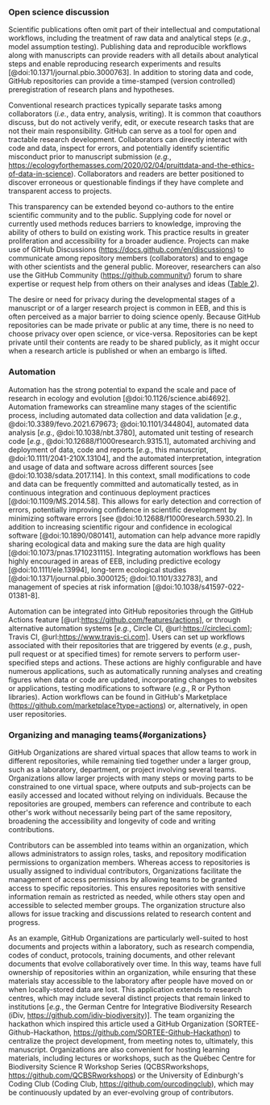 <!--## GitHub in EcoEvo examples (Part 3)-->

### Open science discussion

<!--*Contributors to this section: Freddy Hillemann, Allison Binley, PHPB, Katherine Hébert*-->

Scientific publications often omit part of their intellectual and computational workflows, including the treatment of raw data and analytical steps (_e.g._, model assumption testing).
Publishing data and reproducible workflows along with manuscripts can provide readers with all details about analytical steps and enable reproducing research experiments and results [@doi:10.1371/journal.pbio.3000763].
In addition to storing data and code, GitHub repositories can provide a time-stamped (version controlled) preregistration of research plans and hypotheses.

Conventional research practices typically separate tasks among collaborators (_i.e._, data entry, analysis, writing).
It is common that coauthors discuss, but do not actively verify, edit, or execute research tasks that are not their main responsibility.
GitHub can serve as a tool for open and tractable research development.
Collaborators can directly interact with code and data, inspect for errors, and potentially identify scientific misconduct prior to manuscript submission (_e.g._, <https://ecologyforthemasses.com/2020/02/04/pruittdata-and-the-ethics-of-data-in-science>).
Collaborators and readers are better positioned to discover erroneous or questionable findings if they have complete and transparent access to projects.

This transparency can be extended beyond co-authors to the entire scientific community and to the public.
Supplying code for novel or currently used methods reduces barriers to knowledge, improving the ability of others to build on existing work.
This practice results in greater proliferation and accessibility for a broader audience.
Projects can make use of GitHub Discussions (<https://docs.github.com/en/discussions>) to communicate among repository members (collaborators) and to engage with other scientists and the general public.
Moreover, researchers can also use the GitHub Community (<https://github.community/>) forum to share expertise or request help from others on their analyses and ideas ([Table 2](#tbl:roles)).

The desire or need for privacy during the developmental stages of a manuscript or of a larger research project is common in EEB, and this is often perceived as a major barrier to doing science openly.
Because GitHub repositories can be made private or public at any time, there is no need to choose privacy over open science, or vice-versa. 
Repositories can be kept private until their contents are ready to be shared publicly, as it might occur when a research article is published or when an embargo is lifted.

### Automation

<!--*Contributors to this section: PHPB -->

Automation has the strong potential to expand the scale and pace of research in ecology and evolution [@doi:10.1126/science.abi4692].
Automation frameworks can streamline many stages of the scientific process, including automated data collection and data validation [_e.g._, @doi:10.3389/fevo.2021.679673; @doi:10.1101/344804], automated data analysis [_e.g._, @doi:10.1038/nbt.3780], automated unit testing of research code [_e.g._, @doi:10.12688/f1000research.9315.1], automated archiving and deployment of data, code and reports [_e.g._, this manuscript, @doi:10.1111/2041-210X.13104], and the automated interpretation, integration and usage of data and software across different sources [see @doi:10.1038/sdata.2017.114].
In this context, small modifications to code and data can be frequently committed and automatically tested, as in continuous integration and continuous deployment practices [@doi:10.1109/MS.2014.58].
This allows for early detection and correction of errors, potentially improving confidence in scientific development by minimizing software errors [see @doi:10.12688/f1000research.5930.2].
In addition to increasing scientific rigour and confidence in ecological software [@doi:10.1890/080141], automation can help advance more rapidly sharing ecological data and making sure the data are high quality [@doi:10.1073/pnas.1710231115].
Integrating automation workflows has been highly encouraged in areas of EEB, including predictive ecology [@doi:10.1111/ele.13994], long-term ecological studies [@doi:10.1371/journal.pbio.3000125; @doi:10.1101/332783], and management of species at risk information [@doi:10.1038/s41597-022-01381-8].

Automation can be integrated into GitHub repositories through the GitHub Actions feature [@url:https://github.com/features/actions], or through alternative automation systems [_e.g._, Circle CI, @url:https://circleci.com]; Travis CI, @url:https://www.travis-ci.com].
Users can set up workflows associated with their repositories that are triggered by events (_e.g._, push, pull request or at specified times) for remote servers to perform user-specified steps and actions.
These actions are highly configurable and have numerous applications, such as automatically running analyses and creating figures when data or code are updated, incorporating changes to websites or applications, testing modifications to software (_e.g._, R or Python libraries).
Action workflows can be found in GitHub's Marketplace (<https://github.com/marketplace?type=actions>) or, alternatively, in open user repositories.

### Organizing and managing teams{#organizations}

<!--*Contributors to this section: Katherine Hébert, Cole Brookson, Pedro Henrique P. Braga*-->

GitHub Organizations are shared virtual spaces that allow teams to work in different repositories, while remaining tied together under a larger group, such as a laboratory, department, or project involving several teams.
Organizations allow larger projects with many steps or moving parts to be constrained to one virtual space, where outputs and sub-projects can be easily accessed and located without relying on individuals.
Because the repositories are grouped, members can reference and contribute to each other's work without necessarily being part of the same repository, broadening the accessibility and longevity of code and writing contributions. 

Contributors can be assembled into teams within an organization, which allows administrators to assign roles, tasks, and repository modification permissions to organization members.
Whereas access to repositories is usually assigned to individual contributors, Organizations facilitate the management of access permissions by allowing teams to be granted access to specific repositories.
This ensures repositories with sensitive information remain as restricted as needed, while others stay open and accessible to selected member groups.
The organization structure also allows for issue tracking and discussions related to research content and progress.

As an example, GitHub Organizations are particularly well-suited to host documents and projects within a laboratory, such as research compendia, codes of conduct, protocols, training documents, and other relevant documents that evolve collaboratively over time. 
In this way, teams have full ownership of repositories within an organization, while ensuring that these materials stay accessible to the laboratory after people have moved on or when locally-stored data are lost.
This application extends to research centres, which may include several distinct projects that remain linked to institutions [_e.g._, the German Centre for Integrative Biodiversity Research (iDiv, <https://github.com/idiv-biodiversity>)].
The team organizing the hackathon which inspired this article used a GitHub Organization (SORTEE-Github-Hackathon, <https://github.com/SORTEE-Github-Hackathon>) to centralize the project development, from meeting notes to, ultimately, this manuscript.
Organizations are also convenient for hosting learning materials, including lectures or workshops, such as the Québec Centre for Biodiversity Science R Workshop Series (QCBSRworkshops, <https://github.com/QCBSRworkshops>) or the University of Edinburgh's Coding Club (Coding Club, <https://github.com/ourcodingclub>), which may be continuously updated by an ever-evolving group of contributors.
